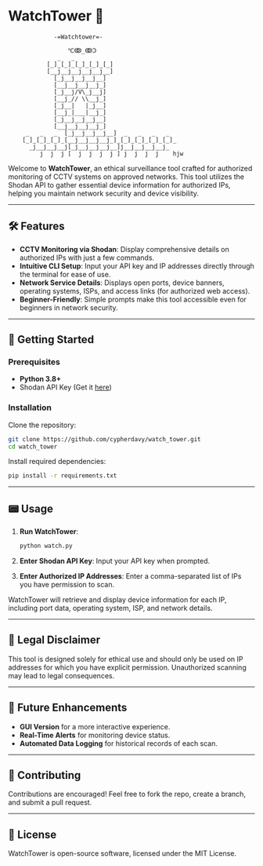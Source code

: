 
# WatchTower 🚨

```
             -=Watchtower=-

                 ℃ↂ_ↂↃ 
              _   _               
           [_]_[_]_[_]_[_]_[_]
           [__j__j__j__j__j__]
             [_j__j__j__j__]
             [__j__j__j__j_]
             [_j__j/V\_j__j]
             [__j_// \\__j_]
             [_j__|   |_j__]
             [__j_|___|__j_]
             [_j__j__j__j__]
             [__j__j__j__j_]
     _   _   _  [_j__j__j__j__]  _   _   _   _
    [_]_[_]_[_]_[__j__j__j__j_]_[_]_[_]_[_]_[_]_
      _j__j__j__j[_j__j__j__j__]j__j__j__j__j_
         j  j  j [  j  j  j  j ] j  j  j  j    hjw
```

Welcome to **WatchTower**, an ethical surveillance tool crafted for authorized monitoring of CCTV systems on approved networks. This tool utilizes the Shodan API to gather essential device information for authorized IPs, helping you maintain network security and device visibility.

---

## 🛠️ Features

- **CCTV Monitoring via Shodan**: Display comprehensive details on authorized IPs with just a few commands.
- **Intuitive CLI Setup**: Input your API key and IP addresses directly through the terminal for ease of use.
- **Network Service Details**: Displays open ports, device banners, operating systems, ISPs, and access links (for authorized web access).
- **Beginner-Friendly**: Simple prompts make this tool accessible even for beginners in network security.

---

## 🚀 Getting Started

### Prerequisites

- **Python 3.8+**
- Shodan API Key (Get it [here](https://account.shodan.io/register))

### Installation

Clone the repository:

```bash
git clone https://github.com/cypherdavy/watch_tower.git
cd watch_tower
```

Install required dependencies:

```bash
pip install -r requirements.txt
```

---

## 📟 Usage

1. **Run WatchTower**:

   ```bash
   python watch.py
   ```

2. **Enter Shodan API Key**: Input your API key when prompted.

3. **Enter Authorized IP Addresses**: Enter a comma-separated list of IPs you have permission to scan.

WatchTower will retrieve and display device information for each IP, including port data, operating system, ISP, and network details.

---

## 🚨 Legal Disclaimer

This tool is designed solely for ethical use and should only be used on IP addresses for which you have explicit permission. Unauthorized scanning may lead to legal consequences.

---

## 🌌 Future Enhancements

- **GUI Version** for a more interactive experience.
- **Real-Time Alerts** for monitoring device status.
- **Automated Data Logging** for historical records of each scan.

---

## 🤝 Contributing

Contributions are encouraged! Feel free to fork the repo, create a branch, and submit a pull request.

---

## 📄 License

WatchTower is open-source software, licensed under the MIT License.


